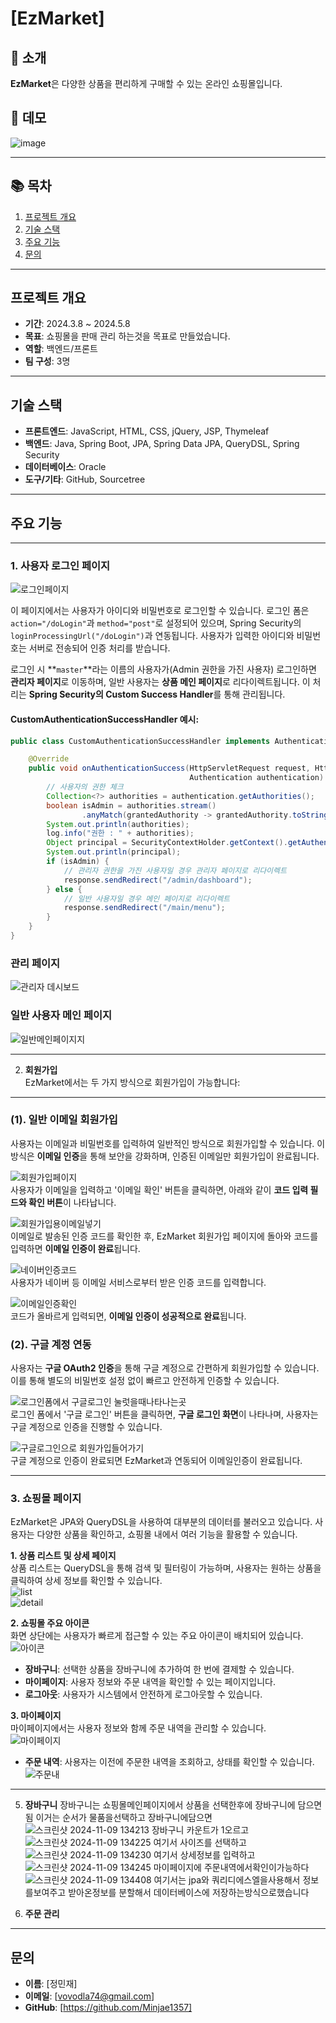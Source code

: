 # [EzMarket]

## 🛒 소개
**EzMarket**은 다양한 상품을 편리하게 구매할 수 있는 온라인 쇼핑몰입니다.  

## 📸 데모
![image](https://github.com/user-attachments/assets/e68db682-3ddb-418d-8ab7-efc9f60b3cf8)

---

## 📚 목차
1. [프로젝트 개요](#프로젝트-개요)
2. [기술 스택](#기술-스택)
3. [주요 기능](#주요-기능)
7. [문의](#문의)

---
 ## 프로젝트 개요
- **기간**: 2024.3.8 ~ 2024.5.8
- **목표**: 쇼핑몰을 판매 관리 하는것을 목표로 만들었습니다.
- **역할**: 백엔드/프론트
- **팀 구성**: 3명

---

## 기술 스택
- **프론트엔드**: JavaScript, HTML, CSS, jQuery, JSP, Thymeleaf
- **백엔드**: Java, Spring Boot, JPA, Spring Data JPA, QueryDSL, Spring Security
- **데이터베이스**: Oracle
- **도구/기타**: GitHub, Sourcetree

---

## 주요 기능
---

### 1. **사용자 로그인 페이지**  
![로그인페이지](https://github.com/user-attachments/assets/3ec23d07-a3d4-471e-9b20-367b944a656b)  

이 페이지에서는 사용자가 아이디와 비밀번호로 로그인할 수 있습니다. 로그인 폼은 `action="/doLogin"`과 `method="post"`로 설정되어 있으며, Spring Security의 `loginProcessingUrl("/doLogin")`과 연동됩니다. 사용자가 입력한 아이디와 비밀번호는 서버로 전송되어 인증 처리를 받습니다.

로그인 시 **`master`**라는 이름의 사용자가(Admin 권한을 가진 사용자) 로그인하면 **관리자 페이지**로 이동하며, 일반 사용자는 **상품 메인 페이지**로 리다이렉트됩니다. 이 처리는 **Spring Security의 Custom Success Handler**를 통해 관리됩니다.

#### CustomAuthenticationSuccessHandler 예시:
```java
public class CustomAuthenticationSuccessHandler implements AuthenticationSuccessHandler {

    @Override
    public void onAuthenticationSuccess(HttpServletRequest request, HttpServletResponse response,
                                        Authentication authentication) throws IOException, ServletException {
        // 사용자의 권한 체크
        Collection<?> authorities = authentication.getAuthorities();
        boolean isAdmin = authorities.stream()
                .anyMatch(grantedAuthority -> grantedAuthority.toString().equals("ROLE_ADMIN"));
        System.out.println(authorities);
        log.info("권한 : " + authorities);
        Object principal = SecurityContextHolder.getContext().getAuthentication().getPrincipal();
        System.out.println(principal);
        if (isAdmin) {
            // 관리자 권한을 가진 사용자일 경우 관리자 페이지로 리다이렉트
            response.sendRedirect("/admin/dashboard");
        } else {
            // 일반 사용자일 경우 메인 페이지로 리다이렉트
            response.sendRedirect("/main/menu");
        }
    }
}
```

### 관리 페이지  
![관리자 데시보드](https://github.com/user-attachments/assets/b2c61aa8-ada6-4f97-a11e-498b731335ab)  

### 일반 사용자 메인 페이지  
![일반메인페이지지](https://github.com/user-attachments/assets/e68db682-3ddb-418d-8ab7-efc9f60b3cf8)  

---
   
 2. **회원가입**  
   EzMarket에서는 두 가지 방식으로 회원가입이 가능합니다:
---

   ### (1). 일반 이메일 회원가입  
   사용자는 이메일과 비밀번호를 입력하여 일반적인 방식으로 회원가입할 수 있습니다. 이 방식은 **이메일 인증**을 통해 보안을 강화하며, 인증된 이메일만 회원가입이 완료됩니다.
   
   ![회원가입페이지](https://github.com/user-attachments/assets/6beeeb5d-8beb-4cbb-bbab-a3fa8013535d)  
   사용자가 이메일을 입력하고 '이메일 확인' 버튼을 클릭하면, 아래와 같이 **코드 입력 필드와 확인 버튼**이 나타납니다.
   
   ![회원가입용이메일넣기](https://github.com/user-attachments/assets/ec2a4239-a3a2-4a92-a8b7-31f896dd59cc)  
   이메일로 발송된 인증 코드를 확인한 후, EzMarket 회원가입 페이지에 돌아와 코드를 입력하면 **이메일 인증이 완료**됩니다.
   
   ![네이버인증코드](https://github.com/user-attachments/assets/21e22912-e2b9-41ae-aae2-2c267cc49d36)  
   사용자가 네이버 등 이메일 서비스로부터 받은 인증 코드를 입력합니다.
   
   ![이메일인증확인](https://github.com/user-attachments/assets/9afd1a27-cf5a-481b-9273-41d5f24b17d9)  
   코드가 올바르게 입력되면, **이메일 인증이 성공적으로 완료**됩니다.
   
   ### (2). 구글 계정 연동  
   사용자는 **구글 OAuth2 인증**을 통해 구글 계정으로 간편하게 회원가입할 수 있습니다. 이를 통해 별도의 비밀번호 설정 없이 빠르고 안전하게 인증할 수 있습니다.
   
   ![로그인폼에서 구글로그인 눌럿을때나타나는곳](https://github.com/user-attachments/assets/9ba354f5-de65-4d5e-85c9-9869f0e302bb)  
   로그인 폼에서 '구글 로그인' 버튼을 클릭하면, **구글 로그인 화면**이 나타나며, 사용자는 구글 계정으로 인증을 진행할 수 있습니다.
   
   ![구글로그인으로 회원가입들어가기](https://github.com/user-attachments/assets/ca2dd108-6184-4124-ab50-df3ccc303c28)  
   구글 계정으로 인증이 완료되면 EzMarket과 연동되어 이메일인증이 완료됩니다.

---


### 3. **쇼핑몰 페이지**
EzMarket은 JPA와 QueryDSL을 사용하여 대부분의 데이터를 불러오고 있습니다. 사용자는 다양한 상품을 확인하고, 쇼핑몰 내에서 여러 기능을 활용할 수 있습니다.

**1. 상품 리스트 및 상세 페이지**  
상품 리스트는 QueryDSL을 통해 검색 및 필터링이 가능하며, 사용자는 원하는 상품을 클릭하여 상세 정보를 확인할 수 있습니다.  
![list](https://github.com/user-attachments/assets/c203bc54-e85d-4eb0-bb12-5d9960a1b5e5)  
![detail](https://github.com/user-attachments/assets/ec44360a-40d4-4602-b43d-6a70a3abb686)

**2. 쇼핑몰 주요 아이콘**  
화면 상단에는 사용자가 빠르게 접근할 수 있는 주요 아이콘이 배치되어 있습니다.  
![아이콘](https://github.com/user-attachments/assets/560ec1a1-5c45-4111-ae76-1e000c6f917e)  
- **장바구니**: 선택한 상품을 장바구니에 추가하여 한 번에 결제할 수 있습니다.  
- **마이페이지**: 사용자 정보와 주문 내역을 확인할 수 있는 페이지입니다.  
- **로그아웃**: 사용자가 시스템에서 안전하게 로그아웃할 수 있습니다.  

**3. 마이페이지**  
마이페이지에서는 사용자 정보와 함께 주문 내역을 관리할 수 있습니다.  
![마이페이지](https://github.com/user-attachments/assets/84d8e3ed-d2fc-4128-9ded-afe3fd854904)  
- **주문 내역**: 사용자는 이전에 주문한 내역을 조회하고, 상태를 확인할 수 있습니다.  
![주문내](https://github.com/user-attachments/assets/ebe49d71-9747-42be-83e0-d6158f9f42f3)

---
  
5. **장바구니**
장바구니는 쇼핑몰메인페이지에서 상품을 선택한후에 장바구니에 담으면됨 이거는 순서가 물품을선택하고 장바구니에담으면 
![스크린샷 2024-11-09 134213](https://github.com/user-attachments/assets/e9b4ddad-598c-48f9-86a9-3fb30f59ba7b)
장바구니 카운트가 1오르고
![스크린샷 2024-11-09 134225](https://github.com/user-attachments/assets/7ecbea43-8953-4f41-83f8-6723771e2694)
여기서 사이즈를 선택하고
![스크린샷 2024-11-09 134230](https://github.com/user-attachments/assets/b023a705-f05b-4aba-af3e-960d82d9035a)
여기서 상세정보를 입력하고
![스크린샷 2024-11-09 134245](https://github.com/user-attachments/assets/597f73cf-f4e8-44d9-8380-dd5afb6b041e)
마이페이지에 주문내역에서확인이가능하다
![스크린샷 2024-11-09 134408](https://github.com/user-attachments/assets/f5ab5163-1d87-45de-b5c5-fa45510cfd39)
여기서는 jpa와 쿼리디에스엘을사용해서 정보를보여주고 받아온정보를 분할해서 데이터베이스에 저장하는방식으로했습니다



6. **주문 관리**  




---

## 문의
- **이름**: [정민재]
- **이메일**: [vovodla74@gmail.com]
- **GitHub**: [https://github.com/Minjae1357]

